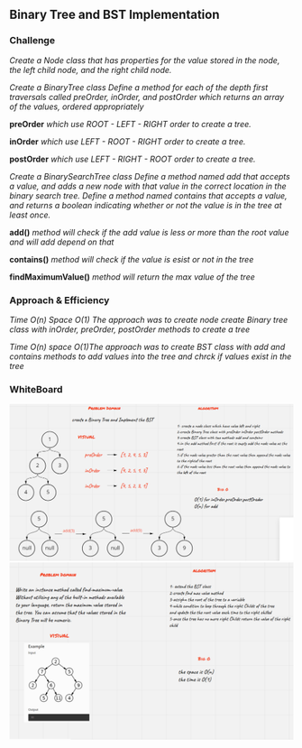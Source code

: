 ## Binary Tree and BST Implementation

### Challenge

_Create a Node class that has properties for the value stored in the node, the left child node, and the right child node._

_Create a BinaryTree class Define a method for each of the depth first traversals called preOrder, inOrder, and postOrder which returns an array of the values, ordered appropriately_

**preOrder** _which use ROOT - LEFT - RIGHT order to create a tree._

**inOrder** _which use LEFT - ROOT - RIGHT order to create a tree._

**postOrder** _which use LEFT - RIGHT - ROOT order to create a tree._

_Create a BinarySearchTree class_
_Define a method named add that accepts a value, and adds a new node with that value in the correct location in the binary search tree._
_Define a method named contains that accepts a value, and returns a boolean indicating whether or not the value is in the tree at least once._

**add()** _method will check if the add value is less or more than the root value and will add depend on that_

**contains()** _method will check if the value is esist or not in the tree_

**findMaximumValue()** _method will return the max value of the tree_

### Approach & Efficiency

_Time O(n) Space O(1) The approach was to create node create Binary tree class with inOrder, preOrder, postOrder methods to create a tree_

_Time O(n) space O(1)The approach was to create BST class with add and contains methods to add values into the tree and chrck if values exist in the tree_

### WhiteBoard

![image](../../../assets/ch15.PNG)
![image](../../../assets/ch16.PNG)
